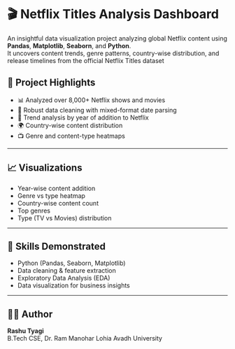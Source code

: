 # 🎬 Netflix Titles Analysis Dashboard

An insightful data visualization project analyzing global Netflix content using **Pandas**, **Matplotlib**, **Seaborn**, and **Python**.  
It uncovers content trends, genre patterns, country-wise distribution, and release timelines from the official Netflix Titles dataset

## 🚀 Project Highlights

- 📊 Analyzed over 8,000+ Netflix shows and movies
- 🧹 Robust data cleaning with mixed-format date parsing
- 📅 Trend analysis by year of addition to Netflix
- 🌍 Country-wise content distribution
- 📺 Genre and content-type heatmaps


---

## 📈 Visualizations
- Year-wise content addition
- Genre vs type heatmap
- Country-wise content count
- Top genres
- Type (TV vs Movies) distribution

---

## 🧠 Skills Demonstrated
- Python (Pandas, Seaborn, Matplotlib)
- Data cleaning & feature extraction
- Exploratory Data Analysis (EDA)
- Data visualization for business insights

---

## 👨‍💻 Author
**Rashu Tyagi**  
B.Tech CSE, Dr. Ram Manohar Lohia Avadh University




